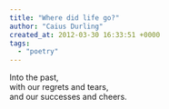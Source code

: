 ```yaml
---
title: "Where did life go?"
author: "Caius Durling"
created_at: 2012-03-30 16:33:51 +0000
tags:
  - "poetry"
---
```


Into the past,  
with our regrets and tears,  
and our successes and cheers.  

